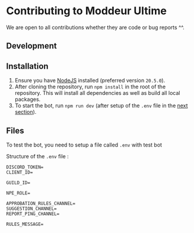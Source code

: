 # Contributing to Moddeur Ultime

We are open to all contributions whether they are code or bug reports ^^.

## Development

## Installation

1. Ensure you have [NodeJS](https://nodejs.org) installed (preferred version `20.5.0`).
2. After cloning the repository, run `npm install` in the root of the repository. This will install all dependencies as well as build all local packages.
3. To start the bot, run `npm run dev` (after setup of the `.env` file in the [next section](#files)).

## Files

To test the bot, you need to setup a file called `.env` with test bot

Structure of the `.env` file :

```text
DISCORD_TOKEN=
CLIENT_ID=

GUILD_ID=

NPE_ROLE=

APPROBATION_RULES_CHANNEL=
SUGGESTION_CHANNEL=
REPORT_PING_CHANNEL=

RULES_MESSAGE=
```
